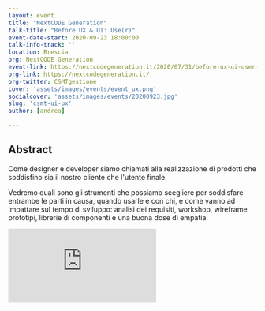 ```yaml
---
layout: event
title: "NextCODE Generation"
talk-title: "Before UX & UI: Use(r)"
event-date-start: 2020-09-23 18:00:00
talk-info-track: ''
location: Brescia
org: NextCODE Generation
event-link: https://nextcodegeneration.it/2020/07/31/before-ux-ui-user-ich-online-23-settembre-ore-1800/
org-link: https://nextcodegeneration.it/
org-twitter: CSMTgestione
cover: 'assets/images/events/event_ux.png'
socialcover: 'assets/images/events/20200923.jpg'
slug: 'csmt-ui-ux'
author: [andrea]

---
```

## Abstract
Come designer e developer siamo chiamati alla realizzazione di prodotti che soddisfino sia il nostro cliente che l'utente finale.

Vedremo quali sono gli strumenti che possiamo scegliere per soddisfare entrambe le parti in causa, quando usarle e con chi, e come vanno ad impattare sul tempo di sviluppo: analisi dei requisiti, workshop, wireframe, prototipi, librerie di componenti e una buona dose di empatia.

<div class="video">
<div class="responsive-iframe-container-16">
<iframe class="responsive-iframe" src="https://www.youtube.com/embed/Nj_RxvIChp8" frameborder="0" allow="accelerometer; autoplay; clipboard-write; encrypted-media; gyroscope; picture-in-picture" allowfullscreen></iframe>
</div>
</div>

